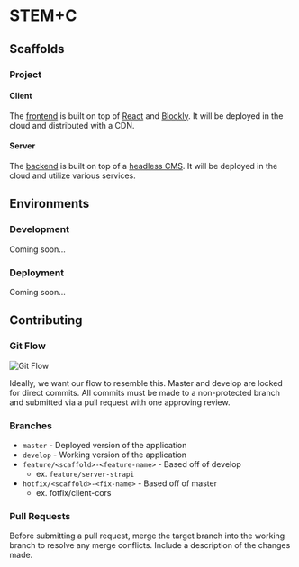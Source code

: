 # STEM+C



## Scaffolds

### Project

#### Client
The [frontend](https://github.com/EngagingLearningLab/STEM-C/tree/master/client#client) is built on top of [React](https://reactjs.org/) and [Blockly](https://developers.google.com/blockly). It will be deployed in the cloud and distributed with a CDN.

#### Server

The [backend](https://github.com/EngagingLearningLab/STEM-C/tree/master/server#server) is built on top of a [headless CMS](https://headlesscms.org/). It will be deployed in the cloud and utilize various services.



## Environments

### Development

Coming soon...

### Deployment

Coming soon...



## Contributing

### Git Flow 

![Git Flow](https://nvie.com/img/git-model@2x.png)

Ideally, we want our flow to resemble this. Master and develop are locked for direct commits. All commits must be made to a non-protected branch and submitted via a pull request with one approving review.

### Branches

- `master` - Deployed version of the application 
- `develop` - Working version of the application
- `feature/<scaffold>-<feature-name>` - Based off of develop
  - ex. `feature/server-strapi`
- `hotfix/<scaffold>-<fix-name>` - Based off of master
  - ex. fotfix/client-cors

### Pull Requests

Before submitting a pull request, merge the target branch into the working branch to resolve any merge conflicts. Include a description of the changes made.